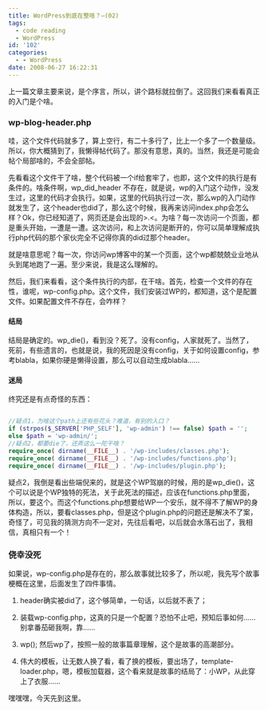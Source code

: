 ```yaml
---
title: WordPress到底在整啥？—(02)
tags:
  - code reading
  - WordPress
id: '102'
categories:
  - - WordPress
date: 2008-06-27 16:22:31
---
```


上一篇文章主要来说，是个序言，所以，讲个路标就拉倒了。这回我们来看看真正的入门是个啥。

### wp-blog-header.php

哇，这个文件代码就多了，算上空行，有二十多行了，比上一个多了一个数量级。所以，你大概猜到了，我懒得帖代码了。那没有意思，真的。当然，我还是可能会帖个局部啥的，不会全部帖。
<!-- more -->
先看看这个文件干了啥，整个代码被一个if给套牢了，也即，这个文件的执行是有条件的。啥条件啊，wp_did_header 不存在，就是说，wp的入门这个动作，没发生过，这里的代码才会执行。如果，这里的代码执行过一次，那么wp的入门动作就发生了，这个header也did了，那么这个时候，我再来访问index.php会怎么样？Ok，你已经知道了，网页还是会出现的>.<。为啥？每一次访问一个页面，都是重头开始，一遭是一遭。这次访问，和上次访问是断开的，你可以简单理解成执行php代码的那个家伙完全不记得你真的did过那个header。

就是啥意思呢？每一次，你访问wp博客中的某一个页面，这个wp都兢兢业业地从头到尾地跑了一遍。至少来说，我是这么理解的。

然后，我们来看看，这个条件执行的内部，在干啥。首先，检查一个文件的存在性，谁呢，wp-config.php。这个文件，我们安装过WP的，都知道，这个是配置文件。如果配置文件不存在，会咋样？

#### 结局

结局是确定的。wp_die()，看到没？死了。没有config，人家就死了。当然了，死前，有些遗言的，也就是说，我的死因是没有config，关于如何设置config，参考blabla，如果你硬是懒得设置，那么可以自动生成blabla……

#### 迷局

终究还是有点奇怪的东西：

```php

//疑点1，为啥这个path上还有些花头？难道，有别的入口？
if (strpos($_SERVER['PHP_SELF'], 'wp-admin') !== false) $path = '';
else $path = 'wp-admin/';
//疑点2，都要die了，还弄这么一陀干啥？
require_once( dirname(__FILE__) . '/wp-includes/classes.php');
require_once( dirname(__FILE__) . '/wp-includes/functions.php');
require_once( dirname(__FILE__) . '/wp-includes/plugin.php');

```

疑点2，我倒是看出些端倪来的，就是这个WP驾崩的时候，用的是wp_die()，这个可以说是个WP独特的死法，关于此死法的描述，应该在functions.php里面，所以，要这个。而这个functions.php想要给WP一个安乐，就不得不了解WP的身体构造，所以，要看classes.php，但是这个plugin.php的问题还是解决不了案，奇怪了，可见我的猜测方向不一定对，先往后看吧，以后就会水落石出了，我相信，真相只有一个！

### 侥幸没死

如果说，wp-config.php是存在的，那么故事就比较多了，所以呢，我先写个故事梗概在这里，后面发生了四件事情。

1. header确实被did了，这个够简单，一句话，以后就不表了；

2. 装载wp-config.php，这真的只是一个配置？恐怕不止吧，预知后事如何……别拿番茄砸我啊，靠……

3. wp(); 然后wp了，按照一般的故事篇章理解，这个是故事的高潮部分。

4. 伟大的模板，让无数人换了看，看了换的模板，要出场了，template-loader.php，嗯，模板加载器，这个看来就是故事的结局了：小WP，从此穿上了衣服……

嘿嘿嘿，今天先到这里。